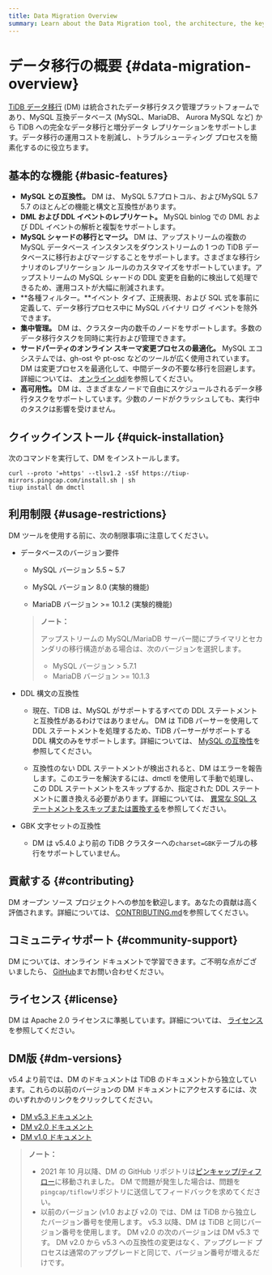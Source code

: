 ```yaml
---
title: Data Migration Overview
summary: Learn about the Data Migration tool, the architecture, the key components, and features.
---
```


<!-- markdownlint-disable MD007 -->

# データ移行の概要 {#data-migration-overview}

<!--
![star](https://img.shields.io/github/stars/pingcap/tiflow?style=for-the-badge&logo=github) ![license](https://img.shields.io/github/license/pingcap/tiflow?style=for-the-badge) ![forks](https://img.shields.io/github/forks/pingcap/tiflow?style=for-the-badge)
-->

[TiDB データ移行](https://github.com/pingcap/tiflow/tree/master/dm) (DM) は統合されたデータ移行タスク管理プラットフォームであり、MySQL 互換データベース (MySQL、MariaDB、 Aurora MySQL など) から TiDB への完全なデータ移行と増分データ レプリケーションをサポートします。データ移行の運用コストを削減し、トラブルシューティング プロセスを簡素化するのに役立ちます。

## 基本的な機能 {#basic-features}

-   **MySQL との互換性。** DM は、 MySQL 5.7プロトコル、およびMySQL 5.7 5.7 のほとんどの機能と構文と互換性があります。
-   **DML および DDL イベントのレプリケート。** MySQL binlog での DML および DDL イベントの解析と複製をサポートします。
-   **MySQL シャードの移行とマージ。** DM は、アップストリームの複数の MySQL データベース インスタンスをダウンストリームの 1 つの TiDB データベースに移行およびマージすることをサポートします。さまざまな移行シナリオのレプリケーション ルールのカスタマイズをサポートしています。アップストリームの MySQL シャードの DDL 変更を自動的に検出して処理できるため、運用コストが大幅に削減されます。
-   **各種フィルター。**イベント タイプ、正規表現、および SQL 式を事前に定義して、データ移行プロセス中に MySQL バイナリ ログ イベントを除外できます。
-   **集中管理。** DM は、クラスター内の数千のノードをサポートします。多数のデータ移行タスクを同時に実行および管理できます。
-   **サードパーティのオンライン スキーマ変更プロセスの最適化。** MySQL エコシステムでは、gh-ost や pt-osc などのツールが広く使用されています。 DM は変更プロセスを最適化して、中間データの不要な移行を回避します。詳細については、 [オンライン ddl](/dm/dm-key-features.md#online-ddl-tools)を参照してください。
-   **高可用性。** DM は、さまざまなノードで自由にスケジュールされるデータ移行タスクをサポートしています。少数のノードがクラッシュしても、実行中のタスクは影響を受けません。

## クイックインストール {#quick-installation}

次のコマンドを実行して、DM をインストールします。


```shell
curl --proto '=https' --tlsv1.2 -sSf https://tiup-mirrors.pingcap.com/install.sh | sh
tiup install dm dmctl
```

## 利用制限 {#usage-restrictions}

DM ツールを使用する前に、次の制限事項に注意してください。

-   データベースのバージョン要件

    -   MySQL バージョン 5.5 ~ 5.7

    -   MySQL バージョン 8.0 (実験的機能)

    -   MariaDB バージョン &gt;= 10.1.2 (実験的機能)

    > **ノート：**
    >
    > アップストリームの MySQL/MariaDB サーバー間にプライマリとセカンダリの移行構造がある場合は、次のバージョンを選択します。
    >
    > -   MySQL バージョン &gt; 5.7.1
    > -   MariaDB バージョン &gt;= 10.1.3

-   DDL 構文の互換性

    -   現在、TiDB は、MySQL がサポートするすべての DDL ステートメントと互換性があるわけではありません。 DM は TiDB パーサーを使用して DDL ステートメントを処理するため、TiDB パーサーがサポートする DDL 構文のみをサポートします。詳細については、 [MySQL の互換性](/mysql-compatibility.md#ddl)を参照してください。

    -   互換性のない DDL ステートメントが検出されると、DM はエラーを報告します。このエラーを解決するには、dmctl を使用して手動で処理し、この DDL ステートメントをスキップするか、指定された DDL ステートメントに置き換える必要があります。詳細については、 [異常な SQL ステートメントをスキップまたは置換する](/dm/dm-faq.md#how-to-handle-incompatible-ddl-statements)を参照してください。

-   GBK 文字セットの互換性

    -   DM は v5.4.0 より前の TiDB クラスターへの`charset=GBK`テーブルの移行をサポートしていません。

## 貢献する {#contributing}

DM オープン ソース プロジェクトへの参加を歓迎します。あなたの貢献は高く評価されます。詳細については、 [CONTRIBUTING.md](https://github.com/pingcap/tiflow/blob/master/dm/CONTRIBUTING.md)を参照してください。

## コミュニティサポート {#community-support}

DM については、オンライン ドキュメントで学習できます。ご不明な点がございましたら、 [GitHub](https://github.com/pingcap/tiflow/tree/master/dm)までお問い合わせください。

## ライセンス {#license}

DM は Apache 2.0 ライセンスに準拠しています。詳細については、 [ライセンス](https://github.com/pingcap/tiflow/blob/master/LICENSE)を参照してください。

## DM版 {#dm-versions}

v5.4 より前では、DM のドキュメントは TiDB のドキュメントから独立しています。これらの以前のバージョンの DM ドキュメントにアクセスするには、次のいずれかのリンクをクリックしてください。

-   [DM v5.3 ドキュメント](https://docs.pingcap.com/tidb-data-migration/v5.3)
-   [DM v2.0 ドキュメント](https://docs.pingcap.com/tidb-data-migration/v2.0/)
-   [DM v1.0 ドキュメント](https://docs.pingcap.com/tidb-data-migration/v1.0/)

> **ノート：**
>
> -   2021 年 10 月以降、DM の GitHub リポジトリは[ピンキャップ/ティフロー](https://github.com/pingcap/tiflow/tree/master/dm)に移動されました。 DM で問題が発生した場合は、問題を`pingcap/tiflow`リポジトリに送信してフィードバックを求めてください。
> -   以前のバージョン (v1.0 および v2.0) では、DM は TiDB から独立したバージョン番号を使用します。 v5.3 以降、DM は TiDB と同じバージョン番号を使用します。 DM v2.0 の次のバージョンは DM v5.3 です。 DM v2.0 から v5.3 への互換性の変更はなく、アップグレード プロセスは通常のアップグレードと同じで、バージョン番号が増えるだけです。
